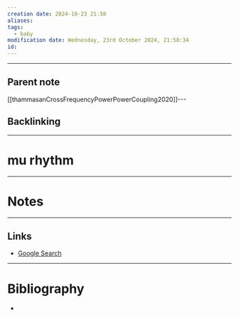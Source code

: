 ```yaml
---
creation date: 2024-10-23 21:58
aliases: 
tags:
  - baby
modification date: Wednesday, 23rd October 2024, 21:58:34
id:
---
```

---

## Parent note
[[thammasanCrossFrequencyPowerPowerCoupling2020]]---
## Backlinking


---
# mu rhythm


---
# Notes


---
## Links
- [Google Search](https://www.google.com/search?q=mu+rhythm)

---
# Bibliography
+ 